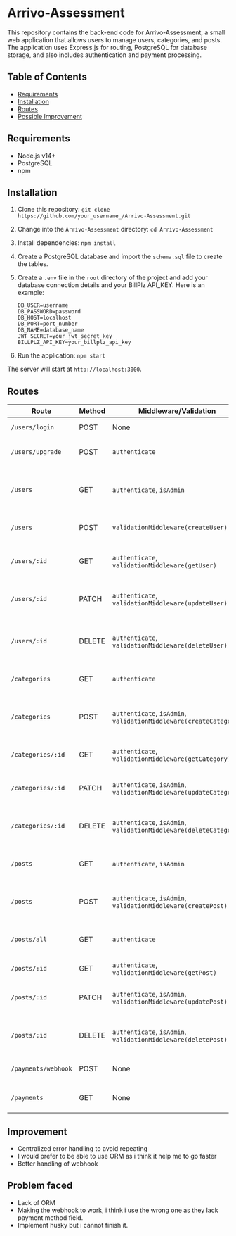 # Arrivo-Assessment

This repository contains the back-end code for Arrivo-Assessment, a small web application that allows users to manage users, categories, and posts. The application uses Express.js for routing, PostgreSQL for database storage, and also includes authentication and payment processing.

## Table of Contents

- [Requirements](#requirements)
- [Installation](#installation)
- [Routes](#routes)
- [Possible Improvement](#improvement)

## Requirements

- Node.js v14+
- PostgreSQL
- npm

## Installation

1. Clone this repository: `git clone https://github.com/your_username_/Arrivo-Assessment.git`
2. Change into the `Arrivo-Assessment` directory: `cd Arrivo-Assessment`
3. Install dependencies: `npm install`
4. Create a PostgreSQL database and import the `schema.sql` file to create the tables.
5. Create a `.env` file in the `root` directory of the project and add your database connection details and your BillPlz API_KEY. Here is an example:

   ```
   DB_USER=username
   DB_PASSWORD=password
   DB_HOST=localhost
   DB_PORT=port_number
   DB_NAME=database_name
   JWT_SECRET=your_jwt_secret_key
   BILLPLZ_API_KEY=your_billplz_api_key
   ```

6. Run the application: `npm start`

The server will start at `http://localhost:3000`.

## Routes

| Route                   | Method | Middleware/Validation                  | Controller Function                  | Description                                                                                                         |
|-------------------------|--------|---------------------------------------|--------------------------------------|---------------------------------------------------------------------------------------------------------------------|
| `/users/login`          | POST   | None                                  | `loginUserController`                | Logs in a user                                                                                                      |
| `/users/upgrade`        | POST   | `authenticate`                        | `upgradeUserController`              | Upgrades a user account                                                                                             |
| `/users`                | GET    | `authenticate`, `isAdmin`             | `getAllUsersController`              | Gets all user accounts (admin only)                                                                                 |
| `/users`                | POST   | `validationMiddleware(createUser)`    | `addUserController`                  | Creates a new user account                                                                                          |
| `/users/:id`            | GET    | `authenticate`, `validationMiddleware(getUser)` | `getUserByIdController` | Retrieves a user account by ID                                                                                       |
| `/users/:id`            | PATCH  | `authenticate`, `validationMiddleware(updateUser)` | `updateUserController` | Updates a user account by ID                                                                                         |
| `/users/:id`            | DELETE | `authenticate`, `validationMiddleware(deleteUser)` | `deleteUserController` | Deletes a user account by ID (admin only)                                                                            |
| `/categories`           | GET    | `authenticate`                        | `getAllCategoriesController`         | Retrieves all categories                                                                                            |
| `/categories`           | POST   | `authenticate`, `isAdmin`, `validationMiddleware(createCategory)` | `addCategoryController` | Creates a new category (admin only)                                                                                  |
| `/categories/:id`       | GET    | `authenticate`, `validationMiddleware(getCategory)` | `getCategoryByIdController` | Retrieves a category by ID                                                                                           |
| `/categories/:id`       | PATCH  | `authenticate`, `isAdmin`, `validationMiddleware(updateCategory)` | `updateCategoryController` | Updates a category by ID (admin only)                                                                                |
| `/categories/:id`       | DELETE | `authenticate`, `isAdmin`, `validationMiddleware(deleteCategory)` | `deleteCategoryController` | Deletes a category by ID (admin only)                                                                                |
| `/posts`                | GET    | `authenticate`, `isAdmin`             | `getAllPostsController`              | Retrieves all posts (admin only)                                                                                    |
| `/posts`                | POST   | `authenticate`, `isAdmin`, `validationMiddleware(createPost)` | `addPostController` | Creates a new post (admin only)                                                                                      |
| `/posts/all`            | GET    | `authenticate`                        | `getAllPostsByLabelAndStatusController` | Retrieves all posts by label and status                                                                              |
| `/posts/:id`            | GET    | `authenticate`, `validationMiddleware(getPost)` | `getPostByIdController` | Retrieves a post by ID                                                                                               |
| `/posts/:id`            | PATCH  | `authenticate`, `isAdmin`, `validationMiddleware(updatePost)` | `updatePostController` | Updates a post by ID (admin only)                                                                                    |
| `/posts/:id`            | DELETE | `authenticate`, `isAdmin`, `validationMiddleware(deletePost)` | `deletePostController` | Deletes a post by ID (admin only)                                                                                    |
| `/payments/webhook`     | POST   | None                                  | `webhookController`                 | Handles webhook events                                                                                               |
| `/payments`             | GET    | None                                  | `getPaymentsController`             | Retrieves all payments                                                                                              |


## Improvement
- Centralized error handling to avoid repeating
- I would prefer to be able to use ORM as i think it help me to go faster
- Better handling of webhook

## Problem faced
- Lack of ORM
- Making the webhook to work, i think i use the wrong one as they lack payment method field.
- Implement husky but i cannot finish it. 
